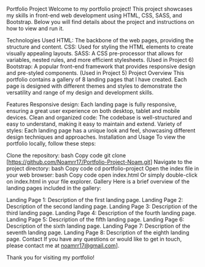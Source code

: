 Portfolio Project
Welcome to my portfolio project! This project showcases my skills in front-end web development using HTML, CSS, SASS, and Bootstrap. Below you will find details about the project and instructions on how to view and run it.

Technologies Used
HTML: The backbone of the web pages, providing the structure and content.
CSS: Used for styling the HTML elements to create visually appealing layouts.
SASS: A CSS pre-processor that allows for variables, nested rules, and more efficient stylesheets. (Used in Project 6)
Bootstrap: A popular front-end framework that provides responsive design and pre-styled components. (Used in Project 5)
Project Overview
This portfolio contains a gallery of 8 landing pages that I have created. Each page is designed with different themes and styles to demonstrate the versatility and range of my design and development skills.

Features
Responsive design: Each landing page is fully responsive, ensuring a great user experience on both desktop, tablet and mobile devices.
Clean and organized code: The codebase is well-structured and easy to understand, making it easy to maintain and extend.
Variety of styles: Each landing page has a unique look and feel, showcasing different design techniques and approaches.
Installation and Usage
To view the portfolio locally, follow these steps:

Clone the repository:
bash
Copy code
git clone [https://github.com/Noamrr17/Portfolio-Project-Noam.git]
Navigate to the project directory:
bash
Copy code
cd portfolio-project
Open the index file in your web browser:
bash
Copy code
open index.html
Or simply double-click on index.html in your file explorer.
Gallery
Here is a brief overview of the landing pages included in the gallery:

Landing Page 1: Description of the first landing page.
Landing Page 2: Description of the second landing page.
Landing Page 3: Description of the third landing page.
Landing Page 4: Description of the fourth landing page.
Landing Page 5: Description of the fifth landing page.
Landing Page 6: Description of the sixth landing page.
Landing Page 7: Description of the seventh landing page.
Landing Page 8: Description of the eighth landing page.
Contact
If you have any questions or would like to get in touch, please contact me at noamrr17@gmail.com].

Thank you for visiting my portfolio!
